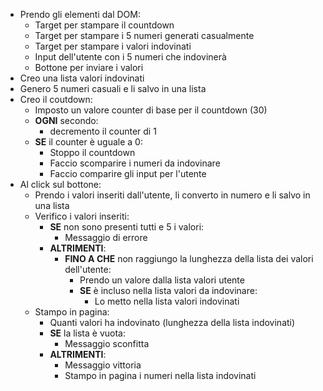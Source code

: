 - Prendo gli elementi dal DOM:
    - Target per stampare il countdown
    - Target per stampare i 5 numeri generati casualmente
    - Target per stampare i valori indovinati
    - Input dell'utente con i 5 numeri che indovinerà
    - Bottone per inviare i valori
- Creo una lista valori indovinati
- Genero 5 numeri casuali e li salvo in una lista
- Creo il coutdown:
    - Imposto un valore counter di base per il countdown (30)
    - **OGNI** secondo:
        - decremento il counter di 1
    - **SE** il counter è uguale a 0:
        - Stoppo il countdown
        - Faccio scomparire i numeri da indovinare
        - Faccio comparire gli input per l'utente
- Al click sul bottone:
    - Prendo i valori inseriti dall'utente, li converto in numero e li salvo in una lista
    - Verifico i valori inseriti:
        - **SE** non sono presenti tutti e 5 i valori:
            - Messaggio di errore
        - **ALTRIMENTI**:
            - **FINO A CHE** non raggiungo la lunghezza della lista dei valori dell'utente:
                - Prendo un valore dalla lista valori utente
                - **SE** è incluso nella lista valori da indovinare:
                    - Lo metto nella lista valori indovinati
    - Stampo in pagina:
        - Quanti valori ha indovinato (lunghezza della lista indovinati)
        - **SE** la lista è vuota:
            - Messaggio sconfitta
        - **ALTRIMENTI**:
            - Messaggio vittoria
            - Stampo in pagina i numeri nella lista indovinati